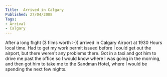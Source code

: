 ```yaml
---
Title:  Arrived in Calgary
Published: 27/04/2008
Tags:
- Arrival
- Calgary
---
```


After a long flight (3 films worth :-)) arrived in Calgary Airport at 1930 Hours local time. Had to get my work permit issued before I could get out the airport, but there weren't any problems there. Got in a taxi and got him to drive me past the office so I would know where I was going in the morning, and then got him to take me to the Sandman Hotel, where I would be spending the next few nights.
